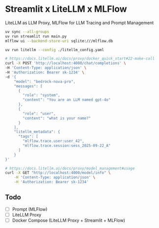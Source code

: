 # Streamlit x LiteLLM x MLFlow

LiteLLM as LLM Proxy, MLFlow for LLM Tracing and Prompt Management

```bash
uv sync --all-groups
uv run streamlit run main.py
mlflow ui --backend-store-uri sqlite:///mlflow.db
```

```bash
uv run litellm --config ./litellm_config.yaml

# https://docs.litellm.ai/docs/proxy/docker_quick_start#22-make-call
curl -X POST 'http://localhost:4000/chat/completions' \
-H 'Content-Type: application/json' \
-H 'Authorization: Bearer sk-1234' \
-d '{
    "model": "bedrock-nova-pro",
    "messages": [
      {
        "role": "system",
        "content": "You are an LLM named gpt-4o"
      },
      {
        "role": "user",
        "content": "what is your name?"
      }
    ],
    "litellm_metadata": {
      "tags": [
        "mlflow.trace.user:user_42",
        "mlflow.trace.session:sess_2025-09-22_A"
      ]
    }
}'

# https://docs.litellm.ai/docs/proxy/model_management#usage
curl -X GET "http://localhost:4000/model/info" \
    -H 'Content-Type: application/json' \
    -H 'Authorization: Bearer sk-1234'
```

## Todo

- [ ] Prompt (MLFlow)
- [ ] LiteLLM Proxy
- [ ] Docker Compose (LiteLLM Proxy + Streamlit + MLFlow)
